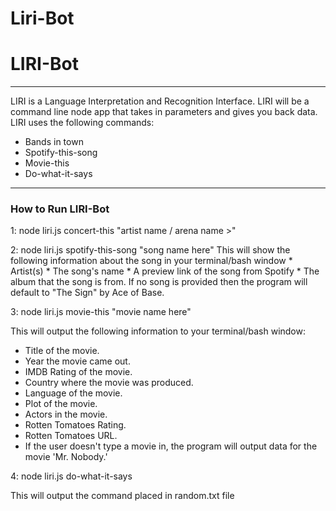# Liri-Bot

<h1>LIRI-Bot</h1>
<hr>
<p>
LIRI is a Language Interpretation and Recognition Interface. LIRI will be a command line node app that takes in parameters and gives you back data. LIRI uses the following commands: </p>

<ul>
<li>Bands in town</li>

<li>Spotify-this-song</li>

<li>Movie-this</li>

<li>Do-what-it-says</li>
</ul>

<hr>


<h3>How to Run LIRI-Bot</h3>

<p>1: node liri.js concert-this "artist name / arena name >"</p>

<p>2: node liri.js spotify-this-song "song name here" This will show the following information about the song in your terminal/bash window * Artist(s) * The song's name * A preview link of the song from Spotify * The album that the song is from. If no song is provided then the program will default to "The Sign" by Ace of Base. </p>
<p>
3: node liri.js movie-this "movie name here"
</p>

<p>
This will output the following information to your terminal/bash window:
</p>
<ul>
<li>Title of the movie.</li>
<li>Year the movie came out.</li>
<li>IMDB Rating of the movie.</li>
<li>Country where the movie was produced.</li>
<li>Language of the movie.</li>
<li>Plot of the movie.</li>
<li>Actors in the movie.</li>
<li>Rotten Tomatoes Rating.</li>
<li>Rotten Tomatoes URL.</li>
<li>If the user doesn't type a movie in, the program will output data for the movie 'Mr. Nobody.'</li>
</ul>

<p>4: node liri.js do-what-it-says</p>

<p>This will output the command placed in random.txt file </p>

